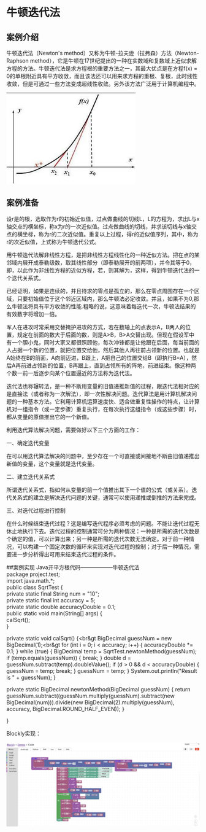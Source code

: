 # 牛顿迭代法

## 案例介绍
牛顿迭代法（Newton's method）又称为牛顿-拉夫逊（拉弗森）方法（Newton-Raphson method），它是牛顿在17世纪提出的一种在实数域和复数域上近似求解方程的方法。牛顿迭代法是求方程根的重要方法之一，其最大优点是在方程f(x) = 0的单根附近具有平方收敛，而且该法还可以用来求方程的重根、复根，此时线性收敛，但是可通过一些方法变成超线性收敛。另外该方法广泛用于计算机编程中。

![](/assets/0.jpg)

## 案例准备
设r是的根，选取作为r的初始近似值，过点做曲线的切线L，L的方程为，求出L与x轴交点的横坐标，称x为r的一次近似值。过点做曲线的切线，并求该切线与x轴交点的横坐标，称为r的二次近似值。重复以上过程，得r的近似值序列，其中，称为r的次近似值，上式称为牛顿迭代公式。

用牛顿迭代法解非线性方程，是把非线性方程线性化的一种近似方法。把在点的某邻域内展开成泰勒级数，取其线性部分（即泰勒展开的前两项），并令其等于0，即，以此作为非线性方程的近似方程，若，则其解为，这样，得到牛顿迭代法的一个迭代关系式。

已经证明，如果是连续的，并且待求的零点是孤立的，那么在零点周围存在一个区域，只要初始值位于这个邻近区域内，那么牛顿法必定收敛。并且，如果不为0,那么牛顿法将具有平方收敛的性能.粗略的说，这意味着每迭代一次，牛顿法结果的有效数字将增加一倍。

军人在进攻时常采用交替掩护进攻的方式，若在数轴上的点表示A，B两人的位置，规定在前面的数大于后面的数，则是A>B，B>A交替出现。但现在假设军中有一个胆小鬼，同时大家又都很照顾他，每次冲锋都是让他跟在后面，每当前面的人占据一个新的位置，就把位置交给他，然后其他人再往前占领新的位置。也就是A始终在B的前面，A向前迈进，B跟上，A把自己的位置交给B（即执行B=A），然后A再前进占领新的位置，B再跟上，直到占领所有的阵地，前进结束。像这种两个数一前一后逐步向某个位置逼近的方法称为迭代法。

迭代法也称辗转法，是一种不断用变量的旧值递推新值的过程，跟迭代法相对应的是直接法（或者称为一次解法），即一次性解决问题。迭代算法是用计算机解决问题的一种基本方法。它利用计算机运算速度快、适合做重复性操作的特点，让计算机对一组指令（或一定步骤）重复执行，在每次执行这组指令（或这些步骤）时，都从变量的原值推出它的一个新值。

利用迭代算法解决问题，需要做好以下三个方面的工作：

一、确定迭代变量

在可以用迭代算法解决的问题中，至少存在一个可直接或间接地不断由旧值递推出新值的变量，这个变量就是迭代变量。

二、建立迭代关系式

所谓迭代关系式，指如何从变量的前一个值推出其下一个值的公式（或关系）。迭代关系式的建立是解决迭代问题的关键，通常可以使用递推或倒推的方法来完成。

三、对迭代过程进行控制


在什么时候结束迭代过程？这是编写迭代程序必须考虑的问题。不能让迭代过程无休止地执行下去。迭代过程的控制通常可分为两种情况：一种是所需的迭代次数是个确定的值，可以计算出来；另一种是所需的迭代次数无法确定。对于前一种情况，可以构建一个固定次数的循环来实现对迭代过程的控制；对于后一种情况，需要进一步分析得出可用来结束迭代过程的条件。

##案例实现
Java开平方根代码——————牛顿迭代法</br> 
package project.test;</br>
import java.math.*;</br> 
public class SqrtTest {</br> 
private static final String num = "10";</br> 
private static final int accuracy = 5; </br> 
private static double accuracyDouble = 0.1;</br>
public static void main(String[] args) {</br>
calSqrt();</br>
}</br>

private static void calSqrt() {<br&gt
BigDecimal guessNum = new BigDecimal(1);<br&gt
for (int i = 0; i < accuracy; i++) {
accuracyDouble *= 0.1;
}
while (true) {
BigDecimal temp = SqrtTest.newtonMethod(guessNum);
if (temp.equals(guessNum)) {
break;
}
double d = guessNum.subtract(temp).doubleValue();
if (d > 0 && d < accuracyDouble) {
guessNum = temp;
break;
}
guessNum = temp;
}
System.out.println("Result is " + guessNum);
}


private static BigDecimal newtonMethod(BigDecimal guessNum) {
return guessNum.subtract((guessNum.multiply(guessNum).subtract(new BigDecimal(num))).divide(new BigDecimal(2).multiply(guessNum), accuracy, BigDecimal.ROUND_HALF_EVEN));
}


}

Blockly实现：

![](/assets/anliniu.png)